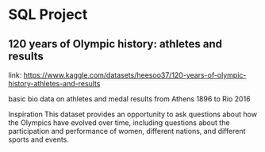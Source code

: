 #  SQL Project
## 120 years of Olympic history: athletes and results

link: https://www.kaggle.com/datasets/heesoo37/120-years-of-olympic-history-athletes-and-results

basic bio data on athletes and medal results from Athens 1896 to Rio 2016

Inspiration
This dataset provides an opportunity to ask questions about how the Olympics have evolved over time, including questions about the participation and performance of women, different nations, and different sports and events.
